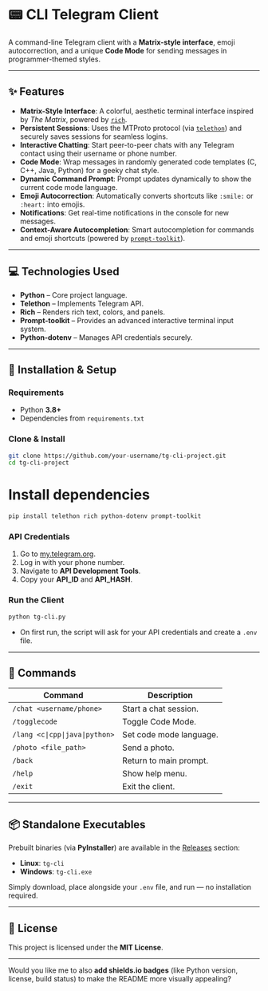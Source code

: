 # 📟 CLI Telegram Client

A command-line Telegram client with a **Matrix-style interface**, emoji autocorrection, and a unique **Code Mode** for sending messages in programmer-themed styles.

---

## ✨ Features

* **Matrix-Style Interface**: A colorful, aesthetic terminal interface inspired by *The Matrix*, powered by [`rich`](https://github.com/Textualize/rich).
* **Persistent Sessions**: Uses the MTProto protocol (via [`telethon`](https://github.com/LonamiWebs/Telethon)) and securely saves sessions for seamless logins.
* **Interactive Chatting**: Start peer-to-peer chats with any Telegram contact using their username or phone number.
* **Code Mode**: Wrap messages in randomly generated code templates (C, C++, Java, Python) for a geeky chat style.
* **Dynamic Command Prompt**: Prompt updates dynamically to show the current code mode language.
* **Emoji Autocorrection**: Automatically converts shortcuts like `:smile:` or `:heart:` into emojis.
* **Notifications**: Get real-time notifications in the console for new messages.
* **Context-Aware Autocompletion**: Smart autocompletion for commands and emoji shortcuts (powered by [`prompt-toolkit`](https://github.com/prompt-toolkit/python-prompt-toolkit)).

---

## 💻 Technologies Used

* **Python** – Core project language.
* **Telethon** – Implements Telegram API.
* **Rich** – Renders rich text, colors, and panels.
* **Prompt-toolkit** – Provides an advanced interactive terminal input system.
* **Python-dotenv** – Manages API credentials securely.

---

## 🚀 Installation & Setup

### Requirements

* Python **3.8+**
* Dependencies from `requirements.txt`

### Clone & Install

```bash
git clone https://github.com/your-username/tg-cli-project.git
cd tg-cli-project
```
# Install dependencies
```bash
pip install telethon rich python-dotenv prompt-toolkit
```

### API Credentials

1. Go to [my.telegram.org](https://my.telegram.org).
2. Log in with your phone number.
3. Navigate to **API Development Tools**.
4. Copy your **API\_ID** and **API\_HASH**.

### Run the Client

```bash
python tg-cli.py
```

* On first run, the script will ask for your API credentials and create a `.env` file.

---

## 📝 Commands  

| Command | Description |
|---------|-------------|
| `/chat <username/phone>` | Start a chat session. |
| `/togglecode` | Toggle Code Mode. |
| `/lang <c\|cpp\|java\|python>` | Set code mode language. |
| `/photo <file_path>` | Send a photo. |
| `/back` | Return to main prompt. |
| `/help` | Show help menu. |
| `/exit` | Exit the client. |

---

## 📦 Standalone Executables

Prebuilt binaries (via **PyInstaller**) are available in the [Releases](../../releases) section:

* **Linux**: `tg-cli`
* **Windows**: `tg-cli.exe`

Simply download, place alongside your `.env` file, and run — no installation required.

---

## 📜 License

This project is licensed under the **MIT License**.

---

Would you like me to also **add shields.io badges** (like Python version, license, build status) to make the README more visually appealing?
